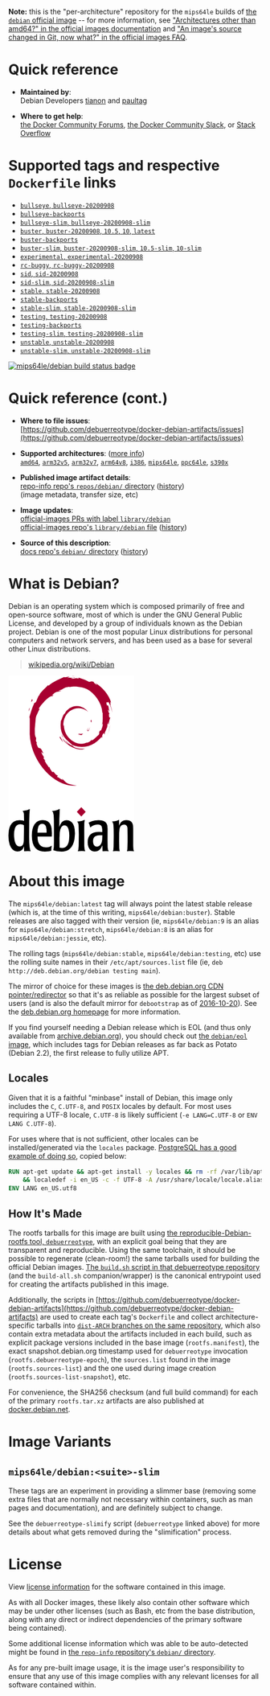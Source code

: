 <!--

********************************************************************************

WARNING:

    DO NOT EDIT "debian/README.md"

    IT IS AUTO-GENERATED

    (from the other files in "debian/" combined with a set of templates)

********************************************************************************

-->

**Note:** this is the "per-architecture" repository for the `mips64le` builds of [the `debian` official image](https://hub.docker.com/_/debian) -- for more information, see ["Architectures other than amd64?" in the official images documentation](https://github.com/docker-library/official-images#architectures-other-than-amd64) and ["An image's source changed in Git, now what?" in the official images FAQ](https://github.com/docker-library/faq#an-images-source-changed-in-git-now-what).

# Quick reference

-	**Maintained by**:  
	Debian Developers [tianon](https://qa.debian.org/developer.php?login=tianon) and [paultag](https://qa.debian.org/developer.php?login=paultag)

-	**Where to get help**:  
	[the Docker Community Forums](https://forums.docker.com/), [the Docker Community Slack](https://dockr.ly/slack), or [Stack Overflow](https://stackoverflow.com/search?tab=newest&q=docker)

# Supported tags and respective `Dockerfile` links

-	[`bullseye`, `bullseye-20200908`](https://github.com/debuerreotype/docker-debian-artifacts/blob/f3ed54325706c5b39644f687cfe5ce48ee557bcd/bullseye/Dockerfile)
-	[`bullseye-backports`](https://github.com/debuerreotype/docker-debian-artifacts/blob/f3ed54325706c5b39644f687cfe5ce48ee557bcd/bullseye/backports/Dockerfile)
-	[`bullseye-slim`, `bullseye-20200908-slim`](https://github.com/debuerreotype/docker-debian-artifacts/blob/f3ed54325706c5b39644f687cfe5ce48ee557bcd/bullseye/slim/Dockerfile)
-	[`buster`, `buster-20200908`, `10.5`, `10`, `latest`](https://github.com/debuerreotype/docker-debian-artifacts/blob/f3ed54325706c5b39644f687cfe5ce48ee557bcd/buster/Dockerfile)
-	[`buster-backports`](https://github.com/debuerreotype/docker-debian-artifacts/blob/f3ed54325706c5b39644f687cfe5ce48ee557bcd/buster/backports/Dockerfile)
-	[`buster-slim`, `buster-20200908-slim`, `10.5-slim`, `10-slim`](https://github.com/debuerreotype/docker-debian-artifacts/blob/f3ed54325706c5b39644f687cfe5ce48ee557bcd/buster/slim/Dockerfile)
-	[`experimental`, `experimental-20200908`](https://github.com/debuerreotype/docker-debian-artifacts/blob/f3ed54325706c5b39644f687cfe5ce48ee557bcd/experimental/Dockerfile)
-	[`rc-buggy`, `rc-buggy-20200908`](https://github.com/debuerreotype/docker-debian-artifacts/blob/f3ed54325706c5b39644f687cfe5ce48ee557bcd/rc-buggy/Dockerfile)
-	[`sid`, `sid-20200908`](https://github.com/debuerreotype/docker-debian-artifacts/blob/f3ed54325706c5b39644f687cfe5ce48ee557bcd/sid/Dockerfile)
-	[`sid-slim`, `sid-20200908-slim`](https://github.com/debuerreotype/docker-debian-artifacts/blob/f3ed54325706c5b39644f687cfe5ce48ee557bcd/sid/slim/Dockerfile)
-	[`stable`, `stable-20200908`](https://github.com/debuerreotype/docker-debian-artifacts/blob/f3ed54325706c5b39644f687cfe5ce48ee557bcd/stable/Dockerfile)
-	[`stable-backports`](https://github.com/debuerreotype/docker-debian-artifacts/blob/f3ed54325706c5b39644f687cfe5ce48ee557bcd/stable/backports/Dockerfile)
-	[`stable-slim`, `stable-20200908-slim`](https://github.com/debuerreotype/docker-debian-artifacts/blob/f3ed54325706c5b39644f687cfe5ce48ee557bcd/stable/slim/Dockerfile)
-	[`testing`, `testing-20200908`](https://github.com/debuerreotype/docker-debian-artifacts/blob/f3ed54325706c5b39644f687cfe5ce48ee557bcd/testing/Dockerfile)
-	[`testing-backports`](https://github.com/debuerreotype/docker-debian-artifacts/blob/f3ed54325706c5b39644f687cfe5ce48ee557bcd/testing/backports/Dockerfile)
-	[`testing-slim`, `testing-20200908-slim`](https://github.com/debuerreotype/docker-debian-artifacts/blob/f3ed54325706c5b39644f687cfe5ce48ee557bcd/testing/slim/Dockerfile)
-	[`unstable`, `unstable-20200908`](https://github.com/debuerreotype/docker-debian-artifacts/blob/f3ed54325706c5b39644f687cfe5ce48ee557bcd/unstable/Dockerfile)
-	[`unstable-slim`, `unstable-20200908-slim`](https://github.com/debuerreotype/docker-debian-artifacts/blob/f3ed54325706c5b39644f687cfe5ce48ee557bcd/unstable/slim/Dockerfile)

[![mips64le/debian build status badge](https://img.shields.io/jenkins/s/https/doi-janky.infosiftr.net/job/multiarch/job/mips64le/job/debian.svg?label=mips64le/debian%20%20build%20job)](https://doi-janky.infosiftr.net/job/multiarch/job/mips64le/job/debian/)

# Quick reference (cont.)

-	**Where to file issues**:  
	[https://github.com/debuerreotype/docker-debian-artifacts/issues](https://github.com/debuerreotype/docker-debian-artifacts/issues)

-	**Supported architectures**: ([more info](https://github.com/docker-library/official-images#architectures-other-than-amd64))  
	[`amd64`](https://hub.docker.com/r/amd64/debian/), [`arm32v5`](https://hub.docker.com/r/arm32v5/debian/), [`arm32v7`](https://hub.docker.com/r/arm32v7/debian/), [`arm64v8`](https://hub.docker.com/r/arm64v8/debian/), [`i386`](https://hub.docker.com/r/i386/debian/), [`mips64le`](https://hub.docker.com/r/mips64le/debian/), [`ppc64le`](https://hub.docker.com/r/ppc64le/debian/), [`s390x`](https://hub.docker.com/r/s390x/debian/)

-	**Published image artifact details**:  
	[repo-info repo's `repos/debian/` directory](https://github.com/docker-library/repo-info/blob/master/repos/debian) ([history](https://github.com/docker-library/repo-info/commits/master/repos/debian))  
	(image metadata, transfer size, etc)

-	**Image updates**:  
	[official-images PRs with label `library/debian`](https://github.com/docker-library/official-images/pulls?q=label%3Alibrary%2Fdebian)  
	[official-images repo's `library/debian` file](https://github.com/docker-library/official-images/blob/master/library/debian) ([history](https://github.com/docker-library/official-images/commits/master/library/debian))

-	**Source of this description**:  
	[docs repo's `debian/` directory](https://github.com/docker-library/docs/tree/master/debian) ([history](https://github.com/docker-library/docs/commits/master/debian))

# What is Debian?

Debian is an operating system which is composed primarily of free and open-source software, most of which is under the GNU General Public License, and developed by a group of individuals known as the Debian project. Debian is one of the most popular Linux distributions for personal computers and network servers, and has been used as a base for several other Linux distributions.

> [wikipedia.org/wiki/Debian](https://en.wikipedia.org/wiki/Debian)

![logo](https://raw.githubusercontent.com/docker-library/docs/b449be7df57e9ed9086bb5821bfb5d6cdc5d67a4/debian/logo.png)

# About this image

The `mips64le/debian:latest` tag will always point the latest stable release (which is, at the time of this writing, `mips64le/debian:buster`). Stable releases are also tagged with their version (ie, `mips64le/debian:9` is an alias for `mips64le/debian:stretch`, `mips64le/debian:8` is an alias for `mips64le/debian:jessie`, etc).

The rolling tags (`mips64le/debian:stable`, `mips64le/debian:testing`, etc) use the rolling suite names in their `/etc/apt/sources.list` file (ie, `deb http://deb.debian.org/debian testing main`).

The mirror of choice for these images is [the deb.debian.org CDN pointer/redirector](https://deb.debian.org) so that it's as reliable as possible for the largest subset of users (and is also the default mirror for `debootstrap` as of [2016-10-20](https://anonscm.debian.org/cgit/d-i/debootstrap.git/commit/?id=9e8bc60ad1ccf3a25ce7890526b70059f3e770de)). See the [deb.debian.org homepage](https://deb.debian.org) for more information.

If you find yourself needing a Debian release which is EOL (and thus only available from [archive.debian.org](http://archive.debian.org)), you should check out [the `debian/eol` image](https://hub.docker.com/r/debian/eol/), which includes tags for Debian releases as far back as Potato (Debian 2.2), the first release to fully utilize APT.

## Locales

Given that it is a faithful "minbase" install of Debian, this image only includes the `C`, `C.UTF-8`, and `POSIX` locales by default. For most uses requiring a UTF-8 locale, `C.UTF-8` is likely sufficient (`-e LANG=C.UTF-8` or `ENV LANG C.UTF-8`).

For uses where that is not sufficient, other locales can be installed/generated via the `locales` package. [PostgreSQL has a good example of doing so](https://github.com/docker-library/postgres/blob/69bc540ecfffecce72d49fa7e4a46680350037f9/9.6/Dockerfile#L21-L24), copied below:

```dockerfile
RUN apt-get update && apt-get install -y locales && rm -rf /var/lib/apt/lists/* \
	&& localedef -i en_US -c -f UTF-8 -A /usr/share/locale/locale.alias en_US.UTF-8
ENV LANG en_US.utf8
```

## How It's Made

The rootfs tarballs for this image are built using [the reproducible-Debian-rootfs tool, `debuerreotype`](https://github.com/debuerreotype/debuerreotype), with an explicit goal being that they are transparent and reproducible. Using the same toolchain, it should be possible to regenerate (clean-room!) the same tarballs used for building the official Debian images. [The `build.sh` script in that debuerreotype repository](https://github.com/debuerreotype/debuerreotype/blob/master/build.sh) (and the `build-all.sh` companion/wrapper) is the canonical entrypoint used for creating the artifacts published in this image.

Additionally, the scripts in [https://github.com/debuerreotype/docker-debian-artifacts](https://github.com/debuerreotype/docker-debian-artifacts) are used to create each tag's `Dockerfile` and collect architecture-specific tarballs into [`dist-ARCH` branches on the same repository](https://github.com/debuerreotype/docker-debian-artifacts/branches), which also contain extra metadata about the artifacts included in each build, such as explicit package versions included in the base image (`rootfs.manifest`), the exact snapshot.debian.org timestamp used for `debuerreotype` invocation (`rootfs.debuerreotype-epoch`), the `sources.list` found in the image (`rootfs.sources-list`) and the one used during image creation (`rootfs.sources-list-snapshot`), etc.

For convenience, the SHA256 checksum (and full build command) for each of the primary `rootfs.tar.xz` artifacts are also published at [docker.debian.net](https://docker.debian.net/).

# Image Variants

## `mips64le/debian:<suite>-slim`

These tags are an experiment in providing a slimmer base (removing some extra files that are normally not necessary within containers, such as man pages and documentation), and are definitely subject to change.

See the `debuerreotype-slimify` script (`debuerreotype` linked above) for more details about what gets removed during the "slimification" process.

# License

View [license information](https://www.debian.org/social_contract#guidelines) for the software contained in this image.

As with all Docker images, these likely also contain other software which may be under other licenses (such as Bash, etc from the base distribution, along with any direct or indirect dependencies of the primary software being contained).

Some additional license information which was able to be auto-detected might be found in [the `repo-info` repository's `debian/` directory](https://github.com/docker-library/repo-info/tree/master/repos/debian).

As for any pre-built image usage, it is the image user's responsibility to ensure that any use of this image complies with any relevant licenses for all software contained within.
